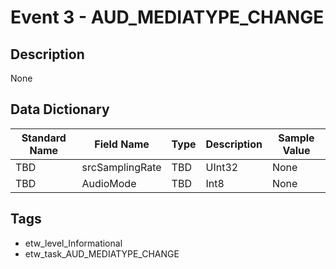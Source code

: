 # Event 3 - AUD_MEDIATYPE_CHANGE

## Description
None

## Data Dictionary
|Standard Name|Field Name|Type|Description|Sample Value|
|---|---|---|---|---|
|TBD|srcSamplingRate|TBD|UInt32|None|None|
|TBD|AudioMode|TBD|Int8|None|None|

## Tags
* etw_level_Informational
* etw_task_AUD_MEDIATYPE_CHANGE